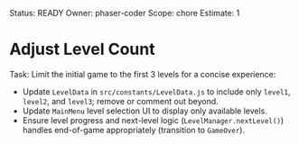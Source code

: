 Status: READY
Owner: phaser-coder
Scope: chore
Estimate: 1

# Adjust Level Count

Task: Limit the initial game to the first 3 levels for a concise experience:
  - Update `LevelData` in `src/constants/LevelData.js` to include only `level1`, `level2`, and `level3`; remove or comment out beyond.
  - Update `MainMenu` level selection UI to display only available levels.
  - Ensure level progress and next-level logic (`LevelManager.nextLevel()`) handles end-of-game appropriately (transition to `GameOver`).